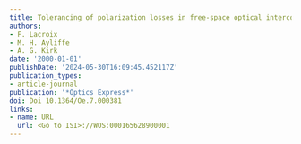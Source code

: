 ```yaml
---
title: Tolerancing of polarization losses in free-space optical interconnects.
authors:
- F. Lacroix
- M. H. Ayliffe
- A. G. Kirk
date: '2000-01-01'
publishDate: '2024-05-30T16:09:45.452117Z'
publication_types:
- article-journal
publication: '*Optics Express*'
doi: Doi 10.1364/Oe.7.000381
links:
- name: URL
  url: <Go to ISI>://WOS:000165628900001
---
```

